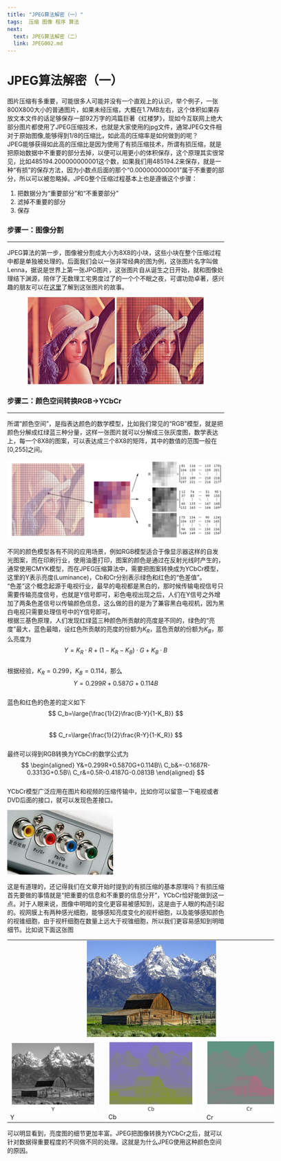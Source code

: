 ```yaml
---
title: "JPEG算法解密（一）"
tags:  压缩 图像 程序 算法
next:
  text: JPEG算法解密（二）
  link: JPEG002.md
---
```

# JPEG算法解密（一）

图片压缩有多重要，可能很多人可能并没有一个直观上的认识，举个例子，一张800X800大小的普通图片，如果未经压缩，大概在1.7MB左右，这个体积如果存放文本文件的话足够保存一部92万字的鸿篇巨著《红楼梦》，现如今互联网上绝大部分图片都使用了JPEG压缩技术，也就是大家使用的jpg文件，通常JPEG文件相对于原始图像,能够得到1/8的压缩比，如此高的压缩率是如何做到的呢？  
JPEG能够获得如此高的压缩比是因为使用了有损压缩技术，所谓有损压缩，就是把原始数据中不重要的部分去掉，以便可以用更小的体积保存，这个原理其实很常见，比如485194.200000000001这个数，如果我们用485194.2来保存，就是一种“有损”的保存方法，因为小数点后面的那个“0.000000000001”属于不重要的部分，所以可以被忽略掉。JPEG整个压缩过程基本上也是遵循这个步骤：  
 1. 把数据分为“重要部分”和“不重要部分”
 2. 滤掉不重要的部分
 3. 保存

### 步骤一：图像分割
----
JPEG算法的第一步，图像被分割成大小为8X8的小块，这些小块在整个压缩过程中都是单独被处理的。后面我们会以一张非常经典的图为例，这张图片名字叫做Lenna，据说是世界上第一张JPG图片，这张图片自从诞生之日开始，就和图像处理结下渊源，陪伴了无数理工宅男度过了的一个个不眠之夜，可谓功勋卓著，感兴趣的朋友可以在[这里](http://en.wikipedia.org/wiki/Lenna)了解到这张图片的故事。  
<p align="center" width="100%">
<img src="/images/2014/08/Lenna.png" width="40%">
<img src="/images/2014/08/jpeg_01.jpg" width="40%">
</p>

### 步骤二：颜色空间转换RGB->YCbCr
----
所谓“颜色空间”，是指表达颜色的数学模型，比如我们常见的“RGB”模型，就是把颜色分解成红绿蓝三种分量，这样一张图片就可以分解成三张灰度图，数学表达上，每一个8X8的图案，可以表达成三个8X8的矩阵，其中的数值的范围一般在[0,255]之间。  

![](/images/2014/08/RGB_YCBCR.png)

不同的颜色模型各有不同的应用场景，例如RGB模型适合于像显示器这样的自发光图案，而在印刷行业，使用油墨打印，图案的颜色是通过在反射光线时产生的，通常使用CMYK模型，而在JPEG压缩算法中，需要把图案转换成为YCbCr模型，这里的Y表示亮度(Luminance)，Cb和Cr分别表示绿色和红色的“色差值”。  
“色差”这个概念起源于电视行业，最早的电视都是黑白的，那时候传输电视信号只需要传输亮度信号，也就是Y信号即可，彩色电视出现之后，人们在Y信号之外增加了两条色差信号以传输颜色信息，这么做的目的是为了兼容黑白电视机，因为黑白电视只需要处理信号中的Y信号即可。  
根据三基色原理，人们发现红绿蓝三种颜色所贡献的亮度是不同的，绿色的“亮度”最大，蓝色最暗，设红色所贡献的亮度的份额为$K_R$，蓝色贡献的份额为$K_B$，那么亮度为  
$$
Y=K_R\cdot R+(1-K_R-K_B)\cdot G+K_B\cdot B
$$  
根据经验，$K_R=0.299$，$K_B=0.114$，那么  
$$
Y=0.299R+0.587G+0.114B
$$  
蓝色和红色的色差的定义如下  
$$
C_b=\large{\frac{1}{2}\frac{B-Y}{1-K_B}}
$$  
$$
C_r=\large{\frac{1}{2}\frac{R-Y}{1-K_R}}
$$  
最终可以得到RGB转换为YCbCr的数学公式为  
$$
\begin{aligned}
Y&=0.299R+0.5870G+0.114B\\
C_b&=-0.1687R-0.3313G+0.5B\\
C_r&=0.5R-0.4187G-0.0813B
\end{aligned}
$$  
YCbCr模型广泛应用在图片和视频的压缩传输中，比如你可以留意一下电视或者DVD后面的接口，就可以发现色差接口。  

![](/images/2014/08/jpeg_14.jpg)

这是有道理的，还记得我们在文章开始时提到的有损压缩的基本原理吗？有损压缩首先要做的事情就是“把重要的信息和不重要的信息分开”，YCbCr恰好能做到这一点。对于人眼来说，图像中明暗的变化更容易被感知到，这是由于人眼的构造引起的。视网膜上有两种感光细胞，能够感知亮度变化的视杆细胞，以及能够感知颜色的视锥细胞，由于视杆细胞在数量上远大于视锥细胞，所以我们更容易感知到明暗细节。比如说下面这张图  
<div align="center">
<table class="invisibletable" style="width:620px;">
<tbody>
<tr>
<td colspan="5">
<center>
<img src="/images/2014/08/jpeg_15.jpg" >
</center>
</td>
</tr>
<tr>
<td><figure style="width: 200px; margin: 0px;"><img src="/images/2014/08/jpeg_16.png" ><figcaption >Y</figcaption></figure></td>
<td style="width: 10px;"></td>
<td><figure style="width: 200px; margin: 0px;"><img src="/images/2014/08/jpeg_17.png" ><figcaption >Cb</figcaption></figure></td>
<td style="width: 10px;"></td>
<td><figure style="width: 200px; margin: 0px;"><img src="/images/2014/08/jpeg_18.png" ><figcaption >Cr</figcaption></figure></td>
</tr>
</tbody>
</table>
</div>
可以明显看到，亮度图的细节更加丰富。JPEG把图像转换为YCbCr之后，就可以针对数据得重要程度的不同做不同的处理。这就是为什么JPEG使用这种颜色空间的原因。  

